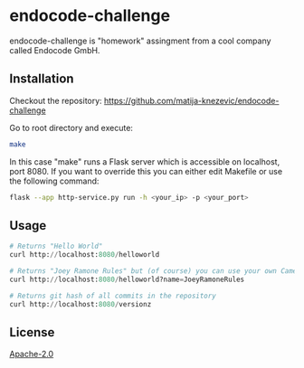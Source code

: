 # endocode-challenge

endocode-challenge is "homework" assingment from a cool company called Endocode GmbH.

## Installation

Checkout the repository: https://github.com/matija-knezevic/endocode-challenge

Go to root directory and execute:

```bash
make
```

In this case "make" runs a Flask server which is accessible on localhost, port 8080.
If you want to override this you can either edit Makefile or use the following command:

```bash
flask --app http-service.py run -h <your_ip> -p <your_port>
```

## Usage

```python
# Returns "Hello World"
curl http://localhost:8080/helloworld

# Returns "Joey Ramone Rules" but (of course) you can use your own CamelCase string
curl http://localhost:8080/helloworld?name=JoeyRamoneRules

# Returns git hash of all commits in the repository
curl http://localhost:8080/versionz
```

## License
[Apache-2.0](http://www.apache.org/licenses/LICENSE-2.0)
